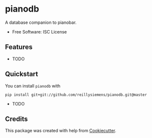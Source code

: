 # pianodb

A database companion to pianobar.

- Free Software: ISC License

## Features

- TODO

## Quickstart
You can install `pianodb` with
```
pip install git+git://github.com/reillysiemens/pianodb.git@master
```

- TODO

## Credits

This package was created with help from [Cookiecutter].

[Cookiecutter]: https://github.com/audreyr/cookiecutter
